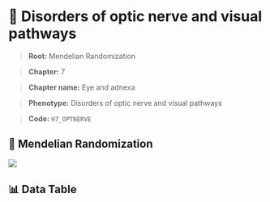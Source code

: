 # 🧪 Disorders of optic nerve and visual pathways

> **Root:** Mendelian Randomization

> **Chapter:** 7  

> **Chapter name:** Eye and adnexa

> **Phenotype:** Disorders of optic nerve and visual pathways  

> **Code:** `H7_OPTNERVE`

## 🧬 Mendelian Randomization  

<img src="/MR/Figures/Forward/H7_OPTNERVE.png"/>

## 📊 Data Table

<CsvTableMRF src="/MR_Data/Forward/H7_OPTNERVE.csv"/>
